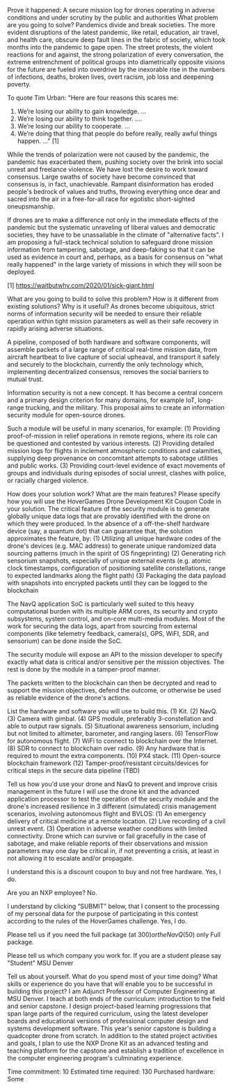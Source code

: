 Prove it happened: A secure mission log for drones operating in adverse conditions and under scrutiny by the public and authorities
What problem are you going to solve?
Pandemics divide and break societies. The more evident disruptions of the latest pandemic, like retail, education, air travel, and health care, obscure deep fault lines in the fabric of society, which took months into the pandemic to gape open. The street protests, the violent reactions for and against, the strong polarization of every conversation, the extreme entrenchment of political groups into diametrically opposite visions for the future are fueled into overdrive by the inexorable rise in the numbers of infections, deaths, broken lives, overt racism, job loss and deepening poverty. 

To quote Tim Urban: "Here are four reasons this scares me:
1) We’re losing our ability to gain knowledge. ...
2) We’re losing our ability to think together. ....
3) We’re losing our ability to cooperate. ...
4) We’re doing that thing that people do before really, really awful things happen. ..." [1]

While the trends of polarization were not caused by the pandemic, the pandemic has exacerbated them, pushing society over the brink into social unrest and freelance violence. We have lost the desire to work toward consensus. Large swaths of society have become convinced that consensus is, in fact, unachievable. Rampant disinformation has eroded people's bedrock of values and truths, throwing everything once dear and sacred into the air in a free-for-all race for egotistic short-sighted oneupsmanship.

If drones are to make a difference not only in the immediate effects of the pandemic but the systematic unraveling of liberal values and democratic societies, they have to be unassailable in the climate of "alternative facts". I am proposing a full-stack technical solution to safeguard drone mission information from tampering, sabotage, and deep-faking so that it can be used as evidence in court and, perhaps, as a basis for consensus on "what really happened" in the large variety of missions in which they will soon be deployed.

[1] https://waitbutwhy.com/2020/01/sick-giant.html

What are you going to build to solve this problem? How is it different from existing solutions? Why is it useful?
As drones become ubiquitous, strict norms of information security will be needed to ensure their reliable operation within tight mission parameters as well as their safe recovery in rapidly arising adverse situations. 

A pipeline, composed of both hardware and software components, will assemble packets of a large range of critical real-time mission data, from aircraft heartbeat to live capture of social upheaval, and transport it safely and securely to the blockchain, currently the only technology which, implementing decentralized consensus, removes the social barriers to mutual trust.

Information security is not a new concept. It has become a central concern and a primary design criterion for many domains, for example IoT, long-range trucking, and the military. This proposal aims to create an information security module for open-source drones.

Such a module will be useful in many scenarios, for example:
(1) Providing proof-of-mission in relief operations in remote regions, where its role can be questioned and contested by various interests.
(2) Providing detailed mission logs for flights in inclement atmospheric conditions and calamities, supplying deep provenance on concomitant attempts to sabotage utilities and public works.
(3) Providing court-level evidence of exact movements of groups and individuals during episodes of social unrest, clashes with police, or racially charged violence.

How does your solution work? What are the main features? Please specify how you will use the HoverGames Drone Development Kit Coupon Code in your solution.
The critical feature of the security module is to generate globally unique data logs that are provably identified with the drone on which they were produced. In the absence of a off-the-shelf hardware device (say, a quantum dot) that can guarantee that, the solution approximates the feature, by:
(1) Utilizing all unique hardware codes of the drone's devices (e.g. MAC address) to generate unique randomized data sourcing patterns (much in the spirit of OS fingeprinting)
(2) Generating rich sensorium snapshots, especially of unique external events (e.g. atomic clock timestamps, configuration of positioning satellite constellations, range to expected landmarks along the flight path)
(3) Packaging the data payload with snapshots into encrypted packets until they can be logged to the blockchain

The NavQ application SoC is particularly well suited to this heavy computational burden with its multiple ARM cores, its security and crypto subsystems, system control, and on-core multi-media modules. Most of the work for securing the data logs, apart from sourcing from external components (like telemetry feedback, camera(s), GPS, WiFI, SDR, and sensorium) can be done inside the SoC.

The security module will expose an API to the mission developer to specify exactly what data is critical and/or sensitive per the mission objectives. The rest is done by the module in a tamper-proof manner.

The packets written to the blockchain can then be decrypted and read to support the mission objectives, defend the outcome, or otherwise be used as reliable evidence of the drone's actions.

List the hardware and software you will use to build this.
(1) Kit.
(2) NavQ.
(3) Camera with gimbal.
(4) GPS module, preferably 3-constellation and able to output raw signals.
(5) Situational awareness sensorium, including but not limited to altimeter, barometer, and ranging lasers.
(6) TensorFlow for autonomous flight.
(7) WiFi to connect to blockchain over the Internet.
(8) SDR to connect to blockchain over radio.
(9) Any hardware that is required to mount the extra components.
(10) PX4 stack.
(11) Open-source blockchain framework
(12) Tamper-proof/resistant circuits/devices for critical steps in the secure data pipeline (TBD)

Tell us how you'd use your drone and NavQ to prevent and improve crisis management in the future
I will use the drone kit and the advanced application processor to test the operation of the security module and the drone's increased resilience in 3 different (simulated) crisis management scenarios, involving autonomous flight and BVLOS: (1) An emergency delivery of critical medicine at a remote location. (2) Live recording of a civil unrest event. (3) Operation in adverse weather conditions with limited connectivity. Drone which can survive or fail gracefully in the case of sabotage, and make reliable reports of their observations and mission parameters may one day be critical in, if not preventing a crisis, at least in not allowing it to escalate and/or propagate.

I understand this is a discount coupon to buy and not free hardware.
Yes, I do.

Are you an NXP employee?
No.

I understand by clicking “SUBMIT” below, that I consent to the processing of my personal data for the purpose of participating in this contest according to the rules of the HoverGames challenge.
Yes, I do.

Please tell us if you need the full package (at $300) or the NavQ ($50) only
Full package.

Please tell us which company you work for. If you are a student please say "Student"
MSU Denver

Tell us about yourself. What do you spend most of your time doing? What skills or experience do you have that will enable you to be successful in building this project?
I am Adjunct Professor of Computer Engineering at MSU Denver. I teach at both ends of the curriculum: introduction to the field and senior capstone. I design project-based learning progressions that span large parts of the required curriculum, using the latest developer boards and educational versions of professional computer design and systems development software. This year's senior capstone is building a quadcopter drone from scratch. In addition to the stated project activities and goals, I plan to use the NXP Drone Kit as an advanced testing and teaching platform for the capstone and establish a tradition of excellence in the computer engineering program's culminating experience.

Time commitment: 10
Estimated time required: 130
Purchased hardware: Some
